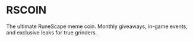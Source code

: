 # RSCOIN
The ultimate RuneScape meme coin. Monthly giveaways, in-game events, and exclusive leaks for true grinders.
